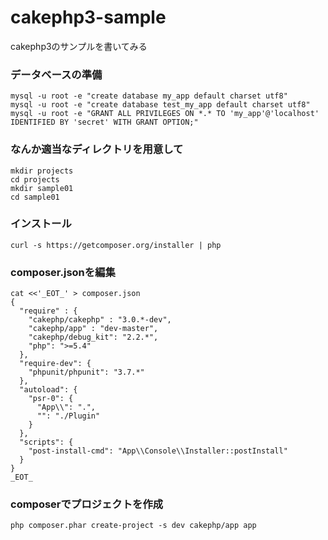cakephp3-sample
===============

cakephp3のサンプルを書いてみる

### データベースの準備
```
mysql -u root -e "create database my_app default charset utf8"
mysql -u root -e "create database test_my_app default charset utf8"
mysql -u root -e "GRANT ALL PRIVILEGES ON *.* TO 'my_app'@'localhost' IDENTIFIED BY 'secret' WITH GRANT OPTION;"
```

### なんか適当なディレクトリを用意して
```
mkdir projects
cd projects
mkdir sample01
cd sample01
```

### インストール
```
curl -s https://getcomposer.org/installer | php
```

### composer.jsonを編集
```
cat <<'_EOT_' > composer.json
{
  "require" : {
    "cakephp/cakephp" : "3.0.*-dev",
    "cakephp/app" : "dev-master",
    "cakephp/debug_kit": "2.2.*",
    "php": ">=5.4"
  },
  "require-dev": {
    "phpunit/phpunit": "3.7.*"
  },
  "autoload": {
    "psr-0": {
      "App\\": ".",
      "": "./Plugin"
    }
  },
  "scripts": {
    "post-install-cmd": "App\\Console\\Installer::postInstall"
  }
}
_EOT_
```

### composerでプロジェクトを作成
```
php composer.phar create-project -s dev cakephp/app app
```

